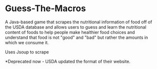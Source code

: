 # Guess-The-Macros
A Java-based game that scrapes the nutritional information of food off of the USDA database and allows users to guess and 
learn the nutritional content of foods to help people make healthier food choices and understand that food is not "good"
and "bad" but rather the amounts in which we consume it.

Uses Jsoup to scrape

*Deprecated now - USDA updated the format of their website.
